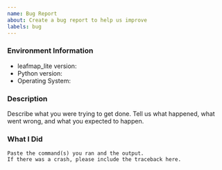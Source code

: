 ```yaml
---
name: Bug Report
about: Create a bug report to help us improve
labels: bug
---
```


<!-- Please search existing issues to avoid creating duplicates. -->

### Environment Information

-   leafmap_lite version:
-   Python version:
-   Operating System:

### Description

Describe what you were trying to get done.
Tell us what happened, what went wrong, and what you expected to happen.

### What I Did

```
Paste the command(s) you ran and the output.
If there was a crash, please include the traceback here.
```

